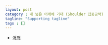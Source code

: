 ```yaml
---
layout: post
category : 내 넓은 어깨에 기대 (Shoulder 집중공략)
tagline: "Supporting tagline"
tags : []
---
```


* [어깨](https://www.youtube.com/watch?v=c1gigIQWYig)
